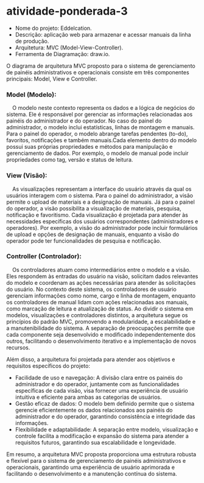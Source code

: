 # atividade-ponderada-3

* Nome do projeto: Eddelcation.
* Descrição: aplicação web para armazenar e acessar manuais da linha de produção.
* Arquitetura: MVC (Model-View-Controller).
* Ferramenta de Diagramação: draw.io.

O diagrama de arquitetura MVC proposto para o sistema de gerenciamento de painéis administrativos e operacionais consiste em três componentes principais: Model, View e Controller.

### Model (Modelo):

&nbsp;&nbsp;&nbsp;&nbsp;O modelo neste contexto representa os dados e a lógica de negócios do sistema. Ele é responsável por gerenciar as informações relacionadas aos painéis do administrador e do operador. No caso do painel do administrador, o modelo inclui estatísticas, linhas de montagem e manuais. Para o painel do operador, o modelo abrange tarefas pendentes (to-do), favoritos, notificações e também manuais.Cada elemento dentro do modelo possui suas próprias propriedades e métodos para manipulação e gerenciamento de dados. Por exemplo, o modelo de manual pode incluir propriedades como tag, versão e status de leitura.

### View (Visão):

&nbsp;&nbsp;&nbsp;&nbsp;As visualizações representam a interface do usuário através da qual os usuários interagem com o sistema. Para o painel do administrador, a visão permite o upload de materiais e a designação de manuais. Já para o painel do operador, a visão possibilita a visualização de materiais, pesquisa, notificação e favoritismo. Cada visualização é projetada para atender às necessidades específicas dos usuários correspondentes (administradores e operadores). Por exemplo, a visão do administrador pode incluir formulários de upload e opções de designação de manuais, enquanto a visão do operador pode ter funcionalidades de pesquisa e notificação.

### Controller (Controlador):
&nbsp;&nbsp;&nbsp;&nbsp;Os controladores atuam como intermediários entre o modelo e a visão. Eles respondem às entradas do usuário na visão, solicitam dados relevantes do modelo e coordenam as ações necessárias para atender às solicitações do usuário. No contexto deste sistema, os controladores de usuário gerenciam informações como nome, cargo e linha de montagem, enquanto os controladores de manual lidam com ações relacionadas aos manuais, como marcação de leitura e atualização de status. Ao dividir o sistema em modelos, visualizações e controladores distintos, a arquitetura segue os princípios do padrão MVC, promovendo a modularidade, a escalabilidade e a manutenibilidade do sistema. A separação de preocupações permite que cada componente seja desenvolvido e modificado independentemente dos outros, facilitando o desenvolvimento iterativo e a implementação de novos recursos.


Além disso, a arquitetura foi projetada para atender aos objetivos e requisitos específicos do projeto:

* Facilidade de uso e navegação: A divisão clara entre os painéis do administrador e do operador, juntamente com as funcionalidades específicas de cada visão, visa fornecer uma experiência de usuário intuitiva e eficiente para ambas as categorias de usuários.
* Gestão eficaz de dados: O modelo bem definido permite que o sistema gerencie eficientemente os dados relacionados aos painéis do administrador e do operador, garantindo consistência e integridade das informações.
* Flexibilidade e adaptabilidade: A separação entre modelo, visualização e controle facilita a modificação e expansão do sistema para atender a requisitos futuros, garantindo sua escalabilidade e longevidade.

Em resumo, a arquitetura MVC proposta proporciona uma estrutura robusta e flexível para o sistema de gerenciamento de painéis administrativos e operacionais, garantindo uma experiência de usuário aprimorada e facilitando o desenvolvimento e a manutenção contínua do sistema.
